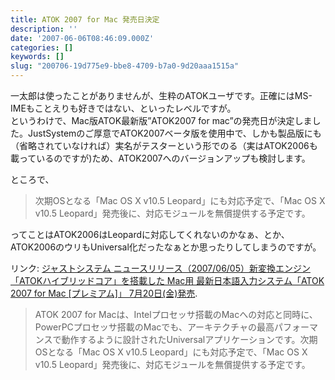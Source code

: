```yaml
---
title: ATOK 2007 for Mac 発売日決定
description: ''
date: '2007-06-06T08:46:09.000Z'
categories: []
keywords: []
slug: "200706-19d775e9-bbe8-4709-b7a0-9d20aaa1515a"
---
```

一太郎は使ったことがありませんが、生粋のATOKユーザです。正確にはMS-IMEもことえりも好きではない、といったレベルですが。  
というわけで、Mac版ATOK最新版”ATOK2007 for mac”の発売日が決定しました。JustSystemのご厚意でATOK2007ベータ版を使用中で、しかも製品版にも（省略されていなければ）実名がテスターという形でのる（実はATOK2006も載っているのですが)ため、ATOK2007へのバージョンアップも検討します。

ところで、

> 次期OSとなる「Mac OS X v10.5 Leopard」にも対応予定で、「Mac OS X v10.5 Leopard」発売後に、対応モジュールを無償提供する予定です。

ってことはATOK2006はLeopardに対応してくれないのかなぁ、とか、ATOK2006のウリもUniversal化だったなぁとか思ったりしてしまうのですが。

リンク: [ジャストシステム ニュースリリース（2007/06/05）新変換エンジン「ATOKハイブリッドコア」を搭載した Mac用 最新日本語入力システム「ATOK 2007 for Mac \[プレミアム\]」 7月20日(金)発売](http://www.justsystem.co.jp/news/2007f/news/j06051.html "ジャストシステム　ニュースリリース（2007/06/05）新変換エンジン「ATOKハイブリッドコア」を搭載した Mac用 最新日本語入力システム「ATOK 2007 for Mac [プレミアム]」 7月20日(金)発売").

> ATOK 2007 for Macは、Intelプロセッサ搭載のMacへの対応と同時に、PowerPCプロセッサ搭載のMacでも、アーキテクチャの最高パフォーマンスで動作するように設計されたUniversalアプリケーションです。次期OSとなる「Mac OS X v10.5 Leopard」にも対応予定で、「Mac OS X v10.5 Leopard」発売後に、対応モジュールを無償提供する予定です。